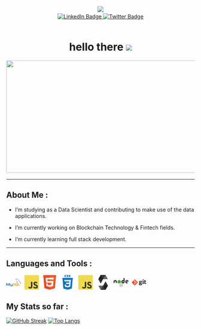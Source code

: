 <!--
**itzmealvin/itzmealvin** is a ✨ _special_ ✨ repository because its `README.md` (this file) appears on your GitHub profile.

Here are some ideas to get you started:

- 🔭
- 🌱
- 👯 I’m looking to collaborate on ...
- 🤔 I’m looking for help with ...
- 💬 Ask me about ...
- 📫 How to reach me: ...
- 😄 Pronouns: ...
- ⚡ Fun fact: ...
-->
<meta name="google-site-verification" content="yEtazfH_jwI20u6xGQ9habB5fo6Qmildi-nbtGG2etI" />
<div id="header" align="center">
  <img src="https://media.giphy.com/media/v1.Y2lkPTc5MGI3NjExNmhlbzA1dnRtN3EwZWYwYzF0NTR3eWxya2Jma2k5a2F2MnA4N2NlYiZlcD12MV9pbnRlcm5hbF9naWZfYnlfaWQmY3Q9Zw/r8fg3jM74trfOxL92h/giphy.gif" width="150"/>
<div id="badges" align="center">
  <a href="https://www.linkedin.com/in/itzmealvin/" target="_blank" rel="noopener noreferrer">
    <img src="https://img.shields.io/badge/LinkedIn-blue?style=for-the-badge&logo=linkedin&logoColor=white" alt="LinkedIn Badge"/>
  </a>
  <a href="https://twitter.com/itzmeclone" target="_blank" rel="noopener noreferrer">
    <img src="https://img.shields.io/badge/Twitter-blue?style=for-the-badge&logo=twitter&logoColor=white" alt="Twitter Badge"/>
  </a>
</div>
  <img src="https://komarev.com/ghpvc/?username=itzmealvin&style=flat-square&color=blue" alt=""/>
  <h1>
  hello there
  <img src="https://media.giphy.com/media/hvRJCLFzcasrR4ia7z/giphy.gif" width="30px"/>
</h1>
 </div>
 <div align="center">
  <img src="https://media.giphy.com/media/1GEATImIxEXVR79Dhk/giphy.gif" width="600" height="300"/>
</div>

---

## About Me :

- I’m studying as a Data Scientist and contributing to make use of the data applications.

- I’m currently working on Blockchain Technology & Fintech fields.

- I’m currently learning full stack development.

---

## Languages and Tools :

<div>
  <img src="https://github.com/devicons/devicon/blob/master/icons/mysql/mysql-original-wordmark.svg" title="MySQL"  alt="MySQL" width="40" height="40"/>&nbsp;
  <img src="https://github.com/devicons/devicon/blob/master/icons/javascript/javascript-original.svg" title="Python" alt="Python" width="40" height="40"/>&nbsp;
  <img src="https://github.com/devicons/devicon/blob/master/icons/html5/html5-original.svg" title="HTML5" alt="HTML" width="40" height="40"/>&nbsp;
  <img src="https://github.com/devicons/devicon/blob/master/icons/css3/css3-plain-wordmark.svg"  title="CSS3" alt="CSS" width="40" height="40"/>&nbsp;
  <img src="https://github.com/devicons/devicon/blob/master/icons/javascript/javascript-original.svg" title="JavaScript" alt="JavaScript" width="40" height="40"/>&nbsp;
  <img src="https://github.com/devicons/devicon/blob/master/icons/solidity/solidity-original.svg" title="Solidity" alt="Solidity" width="40" height="40"/>&nbsp;
  <img src="https://github.com/devicons/devicon/blob/master/icons/nodejs/nodejs-original-wordmark.svg" title="NodeJS" alt="NodeJS" width="40" height="40"/>&nbsp;
  <img src="https://github.com/devicons/devicon/blob/master/icons/git/git-original-wordmark.svg" title="Git" \*\*alt="Git" width="40" height="40"/>
</div>

## My Stats so far :

[![GitHub Streak](http://github-readme-streak-stats.herokuapp.com?user=itzmealvin&theme=dark&background=000000)](https://git.io/streak-stats)
[![Top Langs](https://github-readme-stats.vercel.app/api/top-langs/?username=itzmealvin&layout=compact&theme=vision-friendly-dark)](https://github.com/anuraghazra/github-readme-stats)
